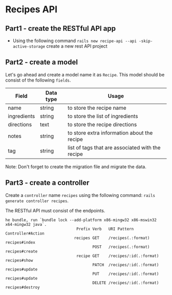 # Recipes API

## Part1 - create the RESTful API app 
- Using the following command `rails new recipe-api --api -skip-active-storage` create a new rest API project

## Part2 - create a model

Let's go ahead and create a model name it as `Recipe`. This model should be consist of the following `fields`.
 
|Field  | Data type | Usage
|--|--|--|
|  name | string | to store the recipe name |
|  ingredients | string | to store the list of ingredients |
|  directions | text | to store the recipe directions |
|  notes | string | to store extra information about the recipe | 
|  tag | string | list of tags that are associated with the recipe |

Note: Don't forget to create the migration file and migrate the data.

## Part3 - create a controller  
Create a `controller` name `recipes` using the following command: `rails generate controller recipes`.

The RESTful API must consist of the endpoints.

```text
he bundle, run `bundle lock --add-platform x86-mingw32 x86-mswin32 x64-mingw32 java`.
                               Prefix Verb   URI Pattern                                                                              Controller#Action
                              recipes GET    /recipes(.:format)                                                                       recipes#index
                                      POST   /recipes(.:format)                                                                       recipes#create
                               recipe GET    /recipes/:id(.:format)                                                                   recipes#show
                                      PATCH  /recipes/:id(.:format)                                                                   recipes#update
                                      PUT    /recipes/:id(.:format)                                                                   recipes#update
                                      DELETE /recipes/:id(.:format)                                                                   recipes#destroy
```
